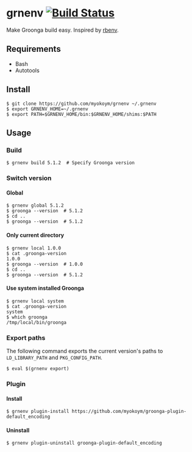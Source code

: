 # grnenv [![Build Status](https://secure.travis-ci.org/myokoym/grnenv.png?branch=master)](http://travis-ci.org/myokoym/grnenv)

Make Groonga build easy. Inspired by [rbenv](https://github.com/rbenv/rbenv).

## Requirements

* Bash
* Autotools

## Install

```
$ git clone https://github.com/myokoym/grnenv ~/.grnenv
$ export GRNENV_HOME=~/.grnenv
$ export PATH=$GRNENV_HOME/bin:$GRNENV_HOME/shims:$PATH
```

## Usage

### Build

```
$ grnenv build 5.1.2  # Specify Groonga version
```

### Switch version

#### Global

```
$ grnenv global 5.1.2
$ groonga --version  # 5.1.2
$ cd ..
$ groonga --version  # 5.1.2
```

#### Only current directory

```
$ grnenv local 1.0.0
$ cat .groonga-version
1.0.0
$ groonga --version  # 1.0.0
$ cd ..
$ groonga --version  # 5.1.2
```

#### Use system installed Groonga

```
$ grnenv local system
$ cat .groonga-version
system
$ which groonga
/tmp/local/bin/groonga
```

### Export paths

The following command exports the current version's paths to `LD_LIBRARY_PATH` and `PKG_CONFIG_PATH`.

```
$ eval $(grnenv export)
```

### Plugin

#### Install

```
$ grnenv plugin-install https://github.com/myokoym/groonga-plugin-default_encoding
```

#### Uninstall

```
$ grnenv plugin-uninstall groonga-plugin-default_encoding
```
